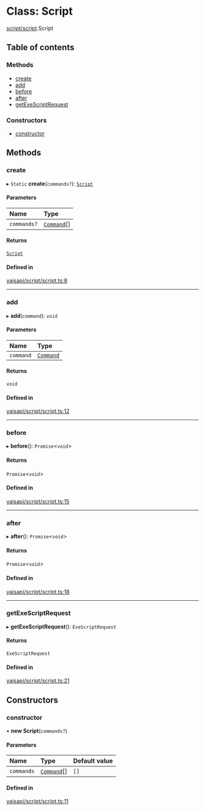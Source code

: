 # Class: Script

[script/script](../modules/script_script.md).Script

## Table of contents

### Methods

- [create](script_script.Script.md#create)
- [add](script_script.Script.md#add)
- [before](script_script.Script.md#before)
- [after](script_script.Script.md#after)
- [getExeScriptRequest](script_script.Script.md#getexescriptrequest)

### Constructors

- [constructor](script_script.Script.md#constructor)

## Methods

### create

▸ `Static` **create**(`commands?`): [`Script`](script_script.Script.md)

#### Parameters

| Name | Type |
| :------ | :------ |
| `commands?` | [`Command`](script_command.Command.md)[] |

#### Returns

[`Script`](script_script.Script.md)

#### Defined in

[yajsapi/script/script.ts:8](https://github.com/golemfactory/yajsapi/blob/e4105b2/yajsapi/script/script.ts#L8)

___

### add

▸ **add**(`command`): `void`

#### Parameters

| Name | Type |
| :------ | :------ |
| `command` | [`Command`](script_command.Command.md) |

#### Returns

`void`

#### Defined in

[yajsapi/script/script.ts:12](https://github.com/golemfactory/yajsapi/blob/e4105b2/yajsapi/script/script.ts#L12)

___

### before

▸ **before**(): `Promise`<`void`\>

#### Returns

`Promise`<`void`\>

#### Defined in

[yajsapi/script/script.ts:15](https://github.com/golemfactory/yajsapi/blob/e4105b2/yajsapi/script/script.ts#L15)

___

### after

▸ **after**(): `Promise`<`void`\>

#### Returns

`Promise`<`void`\>

#### Defined in

[yajsapi/script/script.ts:18](https://github.com/golemfactory/yajsapi/blob/e4105b2/yajsapi/script/script.ts#L18)

___

### getExeScriptRequest

▸ **getExeScriptRequest**(): `ExeScriptRequest`

#### Returns

`ExeScriptRequest`

#### Defined in

[yajsapi/script/script.ts:21](https://github.com/golemfactory/yajsapi/blob/e4105b2/yajsapi/script/script.ts#L21)

## Constructors

### constructor

• **new Script**(`commands?`)

#### Parameters

| Name | Type | Default value |
| :------ | :------ | :------ |
| `commands` | [`Command`](script_command.Command.md)[] | `[]` |

#### Defined in

[yajsapi/script/script.ts:11](https://github.com/golemfactory/yajsapi/blob/e4105b2/yajsapi/script/script.ts#L11)
